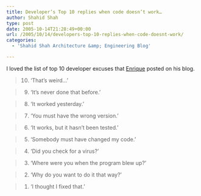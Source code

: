 ```yaml
---
title: Developer’s Top 10 replies when code doesn’t work…
author: Shahid Shah
type: post
date: 2005-10-14T21:28:49+00:00
url: /2005/10/14/developers-top-10-replies-when-code-doesnt-work/
categories:
  - 'Shahid Shah Architecture &amp; Engineering Blog'

---
```

I loved the list of top 10 developer excuses that [Enrique][1] posted on his blog. 

> 10. &#8216;That&#8217;s weird&#8230;&#8217;
  
> 9. &#8216;It&#8217;s never done that before.&#8217;
  
> 8. &#8216;It worked yesterday.&#8217;
  
> 7. &#8216;You must have the wrong version.&#8217;
  
> 6. &#8216;It works, but it hasn&#8217;t been tested.&#8217;
  
> 5. &#8216;Somebody must have changed my code.&#8217;
  
> 4. &#8216;Did you check for a virus?&#8217;
  
> 3. &#8216;Where were you when the program blew up?&#8217;
  
> 2. &#8216;Why do you want to do it that way?&#8217;
  
> 1. &#8216;I thought I fixed that.&#8217;

 [1]: http://www.cenriqueortiz.com/weblog/General/?permalink=Developers-Top-10-replies-when-code-doesnt-work.html